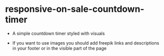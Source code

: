 # responsive-on-sale-countdown-timer
- A simple countdown timer styled with visuals

- If you want to use images you should add freepik links and descriptions in your footer or in the visible part of the page
